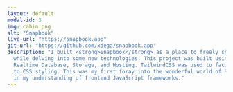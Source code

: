 ```yaml
---
layout: default
modal-id: 3
img: cabin.png
alt: "Snapbook"
live-url: "https://snapbook.app"
git-url: "https://github.com/xdega/snapbook.app"
description: "I built <strong>Snapbook</strong> as a place to freely share my photography in full quality 
  while delving into some new technologies. This project was built using React, along with Firebase Auth, 
  Realtime Database, Storage, and Hosting. TailwindCSS was used to facilitate a declarative approach 
  to CSS styling. This was my first foray into the wonderful world of React and it laid a firm foundation 
  in my understanding of frontend JavaScript frameworks."
---
```

